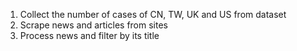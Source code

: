 1. Collect the number of cases of CN, TW, UK and US from dataset
2. Scrape news and articles from sites
3. Process news and filter by its title
